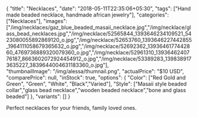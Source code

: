 {
    "title": "Necklaces",
    "date": "2018-05-11T22:35:06+05:30",
    "tags": ["Hand made beaded necklace, handmade african jewelry"],
    "categories": ["Necklaces"],
    "images": ["/img/necklaces/gaz_blue_beaded_masaii_necklace.jpg","/img/necklace/glass_bead_necklaces.jpg","/img/necklace/52565844_1393646234109521_5423080055892869120_o.jpg","/img/necklace/52653760_1393646227442855_1964111058679365632_o.jpg","/img/necklace/52692362_1393646177442860_4769736889320079360_o.jpg","/img/necklace/52961310_1393646240776187_8663602072924454912_o.jpg","/img/necklace/53389283_1398389173635227_3839644004631183360_o.jpg"],    
    "thumbnailImage": "/img/alessa/thumnail.png",
    "actualPrice": "$10 USD",
    "comparePrice": null,
    "inStock": true,
    "options": {
            "Color": ["Red Gold and Green", "Green", "White", "Black","Varied"],
            "Style": ["Masaii style beaded collar","glass bead necklace","wooden beaded necklace","bone and glass beaded"]
    },
    "variants": []
}

Perfect necklaces for your friends, family loved ones.
